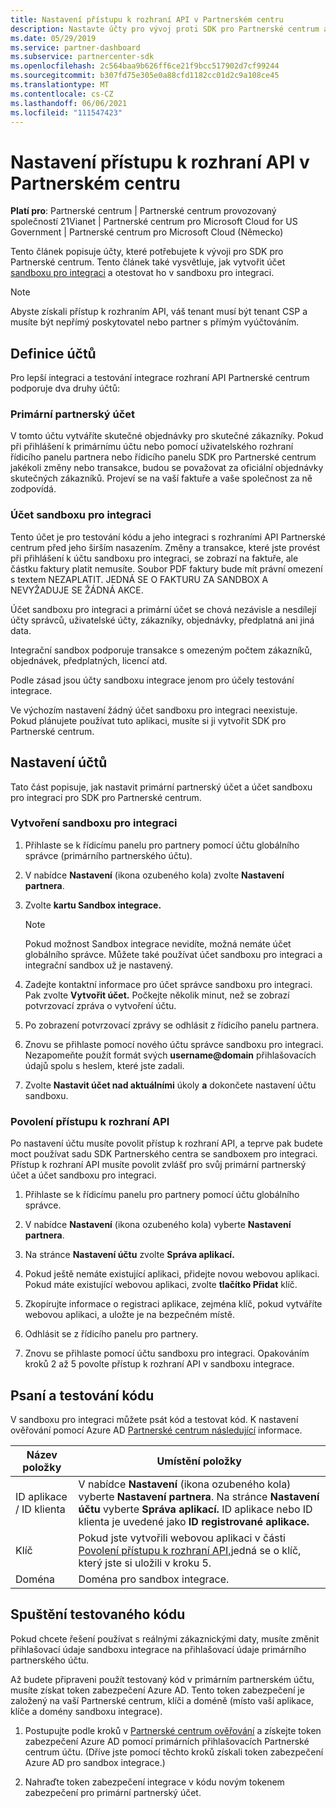 ```yaml
---
title: Nastavení přístupu k rozhraní API v Partnerském centru
description: Nastavte účty pro vývoj proti SDK pro Partnerské centrum a testování v sandboxu integrace.
ms.date: 05/29/2019
ms.service: partner-dashboard
ms.subservice: partnercenter-sdk
ms.openlocfilehash: 2c564baa9b626ff6ce21f9bcc517902d7cf99244
ms.sourcegitcommit: b307fd75e305e0a88cfd1182cc01d2c9a108ce45
ms.translationtype: MT
ms.contentlocale: cs-CZ
ms.lasthandoff: 06/06/2021
ms.locfileid: "111547423"
---
```

# <a name="set-up-api-access-in-partner-center"></a>Nastavení přístupu k rozhraní API v Partnerském centru

**Platí pro**: Partnerské centrum | Partnerské centrum provozovaný společností 21Vianet | Partnerské centrum pro Microsoft Cloud for US Government | Partnerské centrum pro Microsoft Cloud (Německo)

Tento článek popisuje účty, které potřebujete k vývoji pro SDK pro Partnerské centrum. Tento článek také vysvětluje, jak vytvořit účet [sandboxu pro integraci](#integration-sandbox-account) a otestovat ho v sandboxu pro integraci.

>[!NOTE]
>Abyste získali přístup k rozhraním API, váš tenant musí být tenant CSP a musíte být nepřímý poskytovatel nebo partner s přímým vyúčtováním.

## <a name="account-definitions"></a>Definice účtů

Pro lepší integraci a testování integrace rozhraní API Partnerské centrum podporuje dva druhy účtů:

### <a name="primary-partner-account"></a>Primární partnerský účet

V tomto účtu vytváříte skutečné objednávky pro skutečné zákazníky. Pokud při přihlášení k primárnímu účtu nebo pomocí uživatelského rozhraní řídicího panelu partnera nebo řídicího panelu SDK pro Partnerské centrum jakékoli změny nebo transakce, budou se považovat za oficiální objednávky skutečných zákazníků. Projeví se na vaší faktuře a vaše společnost za ně zodpovídá.

### <a name="integration-sandbox-account"></a>Účet sandboxu pro integraci

Tento účet je pro testování kódu a jeho integraci s rozhraními API Partnerské centrum před jeho širším nasazením. Změny a transakce, které jste provést při přihlášení k účtu sandboxu pro integraci, se zobrazí na faktuře, ale částku faktury platit nemusíte. Soubor PDF faktury bude mít právní omezení s textem NEZAPLATIT. JEDNÁ SE O FAKTURU ZA SANDBOX A NEVYŽADUJE SE ŽÁDNÁ AKCE.

Účet sandboxu pro integraci a primární účet se chová nezávisle a nesdílejí účty správců, uživatelské účty, zákazníky, objednávky, předplatná ani jiná data.

Integrační sandbox podporuje transakce s omezeným počtem zákazníků, objednávek, předplatných, licencí atd.

Podle zásad jsou účty sandboxu integrace jenom pro účely testování integrace.

Ve výchozím nastavení žádný účet sandboxu pro integraci neexistuje. Pokud plánujete používat tuto aplikaci, musíte si ji vytvořit SDK pro Partnerské centrum.

## <a name="set-up-your-accounts"></a>Nastavení účtů

Tato část popisuje, jak nastavit primární partnerský účet a účet sandboxu pro integraci pro SDK pro Partnerské centrum.

### <a name="create-an-integration-sandbox"></a>Vytvoření sandboxu pro integraci

1. Přihlaste se k řídicímu panelu pro partnery pomocí účtu globálního správce (primárního partnerského účtu).

2. V nabídce **Nastavení** (ikona ozubeného kola) zvolte **Nastavení partnera**.

3. Zvolte **kartu Sandbox integrace.**

    >[!NOTE]
    >Pokud možnost Sandbox integrace nevidíte, možná nemáte účet globálního správce. Můžete také používat účet sandboxu pro integraci a integrační sandbox už je nastavený.

4. Zadejte kontaktní informace pro účet správce sandboxu pro integraci. Pak zvolte **Vytvořit účet.** Počkejte několik minut, než se zobrazí potvrzovací zpráva o vytvoření účtu.

5. Po zobrazení potvrzovací zprávy se odhlásit z řídicího panelu partnera.

6. Znovu se přihlaste pomocí nového účtu správce sandboxu pro integraci. Nezapomeňte použít formát svých **username@domain** přihlašovacích údajů spolu s heslem, které jste zadali.

7. Zvolte **Nastavit účet nad aktuálními** úkoly **a** dokončete nastavení účtu sandboxu.

### <a name="enable-api-access"></a>Povolení přístupu k rozhraní API

Po nastavení účtu musíte povolit přístup k rozhraní API, a teprve pak budete moct používat sadu SDK Partnerského centra se sandboxem pro integraci. Přístup k rozhraní API musíte povolit zvlášť pro svůj primární partnerský účet a účet sandboxu pro integraci.

1. Přihlaste se k řídicímu panelu pro partnery pomocí účtu globálního správce.

2. V nabídce **Nastavení** (ikona ozubeného kola) vyberte **Nastavení partnera**.

3. Na stránce **Nastavení účtu** zvolte **Správa aplikací.**

4. Pokud ještě nemáte existující aplikaci, přidejte novou webovou aplikaci. Pokud máte existující webovou aplikaci, zvolte **tlačítko Přidat** klíč.

5. Zkopírujte informace o registraci  aplikace, zejména klíč, pokud vytváříte webovou aplikaci, a uložte je na bezpečném místě.

6. Odhlásit se z řídicího panelu pro partnery.

7. Znovu se přihlaste pomocí účtu sandboxu pro integraci. Opakováním kroků 2 až 5 povolte přístup k rozhraní API v sandboxu integrace.

## <a name="write-and-test-code"></a>Psaní a testování kódu

V sandboxu pro integraci můžete psát kód a testovat kód. K nastavení ověřování pomocí Azure AD [Partnerské centrum následující](partner-center-authentication.md) informace.

| Název položky | Umístění položky |
| --------- | ------------- |
| ID aplikace / ID klienta | V nabídce **Nastavení** (ikona ozubeného kola) vyberte **Nastavení partnera**. Na stránce **Nastavení účtu** vyberte **Správa aplikací.** ID aplikace nebo ID klienta je uvedené jako **ID registrované aplikace.** |
| Klíč | Pokud jste vytvořili webovou aplikaci v části [Povolení přístupu k rozhraní API,](#enable-api-access)jedná se o klíč, který jste si uložili v kroku 5. |
| Doména | Doména pro sandbox integrace. |

## <a name="run-tested-code"></a>Spuštění testovaného kódu

Pokud chcete řešení používat s reálnými zákaznickými daty, musíte změnit přihlašovací údaje sandboxu integrace na přihlašovací údaje primárního partnerského účtu.

Až budete připraveni použít testovaný kód v primárním partnerském účtu, musíte získat token zabezpečení Azure AD. Tento token zabezpečení je založený na vaší Partnerské centrum, klíči a doméně (místo vaší aplikace, klíče a domény sandboxu integrace).

1. Postupujte podle kroků v [Partnerské centrum ověřování](partner-center-authentication.md) a získejte token zabezpečení Azure AD pomocí primárních přihlašovacích Partnerské centrum účtu. (Dříve jste pomocí těchto kroků získali token zabezpečení Azure AD pro sandbox integrace.)

2. Nahraďte token zabezpečení integrace v kódu novým tokenem zabezpečení pro primární partnerský účet.
